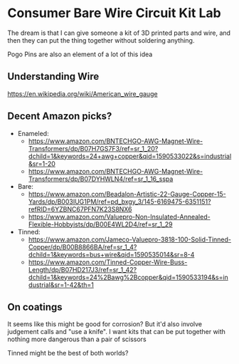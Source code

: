 # Consumer Bare Wire Circuit Kit Lab

The dream is that I can give someone a kit of 3D printed parts and wire, and then they can put the thing together without soldering anything.

Pogo Pins are also an element of a lot of this idea

## Understanding Wire

https://en.wikipedia.org/wiki/American_wire_gauge

## Decent Amazon picks?

- Enameled:
  - https://www.amazon.com/BNTECHGO-AWG-Magnet-Wire-Transformers/dp/B07H7GS7F3/ref=sr_1_20?dchild=1&keywords=24+awg+copper&qid=1590533022&s=industrial&sr=1-20
  - https://www.amazon.com/BNTECHGO-AWG-Magnet-Wire-Transformers/dp/B07DYHWLN4/ref=sr_1_16_sspa
- Bare:
  - https://www.amazon.com/Beadalon-Artistic-22-Gauge-Copper-15-Yards/dp/B003IUG1PM/ref=pd_bxgy_3/145-6169475-6351151?refRID=6YZBNC67PFN7K23S8NX6
  - https://www.amazon.com/Valuepro-Non-Insulated-Annealed-Flexible-Hobbyists/dp/B00E4WL2D4/ref=sr_1_29
- Tinned:
  - https://www.amazon.com/Jameco-Valuepro-3818-100-Solid-Tinned-Copper/dp/B00B8866BA/ref=sr_1_4?dchild=1&keywords=bus+wire&qid=1590535014&sr=8-4
  - https://www.amazon.com/Tinned-Copper-Wire-Buss-Length/dp/B07HD217J3/ref=sr_1_42?dchild=1&keywords=24%2Bawg%2Bcopper&qid=1590533194&s=industrial&sr=1-42&th=1

## On coatings

It seems like this might be good for corrosion? But it'd also involve judgement calls and "use a knife". I want kits that can be put together with nothing more dangerous than a pair of scissors

Tinned might be the best of both worlds?
